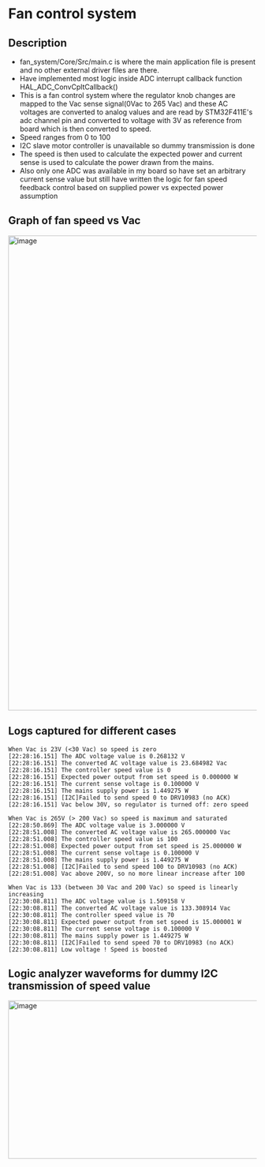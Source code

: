 # Fan control system
## Description
* fan_system/Core/Src/main.c is where the main application file is present and no other external driver files are there.
* Have implemented most logic inside ADC interrupt callback function HAL_ADC_ConvCpltCallback()
* This is a fan control system where the regulator knob changes are mapped to the Vac sense signal(0Vac to 265 Vac) and these AC voltages are converted to analog values and are read by STM32F411E's adc channel pin and converted to voltage with 3V as reference from board which is then converted to speed.
* Speed ranges from 0 to 100
* I2C slave motor controller is unavailable so dummy transmission is done
* The speed is then used to calculate the expected power and current sense is used to calculate the power drawn from the mains.
* Also only one ADC was available in my board so have set an arbitrary current sense value but still have written the logic for fan speed feedback control based on supplied power vs expected power assumption

## Graph of fan speed vs Vac
<img width="1307" height="963" alt="image" src="https://github.com/user-attachments/assets/1dcdd738-8ccf-4967-ba7e-d1b42950610e" />

## Logs captured for different cases
```
When Vac is 23V (<30 Vac) so speed is zero
[22:28:16.151] The ADC voltage value is 0.268132 V
[22:28:16.151] The converted AC voltage value is 23.684982 Vac
[22:28:16.151] The controller speed value is 0
[22:28:16.151] Expected power output from set speed is 0.000000 W
[22:28:16.151] The current sense voltage is 0.100000 V
[22:28:16.151] The mains supply power is 1.449275 W
[22:28:16.151] [I2C]Failed to send speed 0 to DRV10983 (no ACK)
[22:28:16.151] Vac below 30V, so regulator is turned off: zero speed

When Vac is 265V (> 200 Vac) so speed is maximum and saturated
[22:28:50.869] The ADC voltage value is 3.000000 V
[22:28:51.008] The converted AC voltage value is 265.000000 Vac
[22:28:51.008] The controller speed value is 100
[22:28:51.008] Expected power output from set speed is 25.000000 W
[22:28:51.008] The current sense voltage is 0.100000 V
[22:28:51.008] The mains supply power is 1.449275 W
[22:28:51.008] [I2C]Failed to send speed 100 to DRV10983 (no ACK)
[22:28:51.008] Vac above 200V, so no more linear increase after 100

When Vac is 133 (between 30 Vac and 200 Vac) so speed is linearly increasing
[22:30:08.811] The ADC voltage value is 1.509158 V
[22:30:08.811] The converted AC voltage value is 133.308914 Vac
[22:30:08.811] The controller speed value is 70
[22:30:08.811] Expected power output from set speed is 15.000001 W
[22:30:08.811] The current sense voltage is 0.100000 V
[22:30:08.811] The mains supply power is 1.449275 W
[22:30:08.811] [I2C]Failed to send speed 70 to DRV10983 (no ACK)
[22:30:08.811] Low voltage ! Speed is boosted
```

## Logic analyzer waveforms for dummy I2C transmission of speed value
<img width="1875" height="321" alt="image" src="https://github.com/user-attachments/assets/9bbc81ec-3ecf-4a3e-8920-bfb72e7286fe" />


